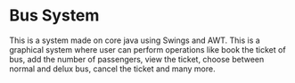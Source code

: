 # Bus System
This is a system made on core java using Swings and AWT. This is a graphical system where user can perform operations like book the ticket of bus, add the number of passengers, view the ticket, choose between normal and delux bus, cancel the ticket and many more. 
